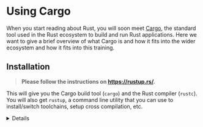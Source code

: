 # Using Cargo

When you start reading about Rust, you will soon meet
[Cargo](https://doc.rust-lang.org/cargo/), the standard tool used in the Rust
ecosystem to build and run Rust applications. Here we want to give a brief
overview of what Cargo is and how it fits into the wider ecosystem and how it
fits into this training.

## Installation

> **Please follow the instructions on <https://rustup.rs/>.**

This will give you the Cargo build tool (`cargo`) and the Rust compiler
(`rustc`). You will also get `rustup`, a command line utility that you can use
to install/switch toolchains, setup cross compilation, etc.

<details>

- On Debian/Ubuntu, you can also install Cargo, the Rust source and the
  [Rust formatter][6] via `apt`. However, this gets you an outdated rust version
  and may lead to unexpected behavior. The command would be:

```shell
sudo apt install cargo rust-src rustfmt
```

- We suggest using [VS Code][2] to edit the code (but any LSP compatible editor
  works with rust-analyzer[3]).

- Some folks also like to use the [JetBrains][4] family of IDEs, which do their
  own analysis but have their own tradeoffs. If you prefer them, you can install
  the [Rust Plugin][5]. Please take note that as of January 2023 debugging only
  works on the CLion version of the JetBrains IDEA suite.

</details>

[2]: https://code.visualstudio.com/
[3]: https://rust-analyzer.github.io/
[4]: https://www.jetbrains.com/clion/
[5]: https://www.jetbrains.com/rust/
[6]: https://github.com/rust-lang/rustfmt
